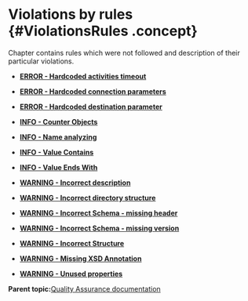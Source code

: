 # Violations by rules {#ViolationsRules .concept}

Chapter contains rules which were not followed and description of their particular violations.

-   **[ERROR - Hardcoded activities timeout](../../qa/rules/ERROR_-_Hardcoded_activities_timeout.md)**  

-   **[ERROR - Hardcoded connection parameters](../../qa/rules/ERROR_-_Hardcoded_connection_parameters.md)**  

-   **[ERROR - Hardcoded destination parameter](../../qa/rules/ERROR_-_Hardcoded_destination_parameter.md)**  

-   **[INFO - Counter Objects](../../qa/rules/INFO_-_Counter_Objects.md)**  

-   **[INFO - Name analyzing](../../qa/rules/INFO_-_Name_analyzing.md)**  

-   **[INFO - Value Contains](../../qa/rules/INFO_-_Value_Contains.md)**  

-   **[INFO - Value Ends With](../../qa/rules/INFO_-_Value_Ends_With.md)**  

-   **[WARNING - Incorrect description](../../qa/rules/WARNING_-_Incorrect_description.md)**  

-   **[WARNING - Incorrect directory structure](../../qa/rules/WARNING_-_Incorrect_directory_structure.md)**  

-   **[WARNING - Incorrect Schema - missing header](../../qa/rules/WARNING_-_Incorrect_Schema_-_missing_header.md)**  

-   **[WARNING - Incorrect Schema - missing version](../../qa/rules/WARNING_-_Incorrect_Schema_-_missing_version.md)**  

-   **[WARNING - Incorrect Structure](../../qa/rules/WARNING_-_Incorrect_Structure.md)**  

-   **[WARNING - Missing XSD Annotation](../../qa/rules/WARNING_-_Missing_XSD_Annotation.md)**  

-   **[WARNING - Unused properties](../../qa/rules/WARNING_-_Unused_properties.md)**  


**Parent topic:**[Quality Assurance documentation](../../qa/qa.md)


